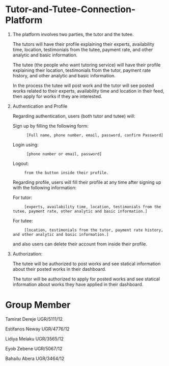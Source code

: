 # Tutor-and-Tutee-Connection-Platform
1) The platform involves two parties, the tutor and the tutee.

    The tutors will have their profile explaining their experts, availability time, location, testimonials from the tutee, payment rate, and other analytic and basic information.

    The tutee (the people who want tutoring service) will have their profile explaining their location,   testimonials from the tutor, payment rate history, and other analytic and basic information.

    In the process the tutee will post work and the tutor will see posted works related to their experts, availability time and location in their feed, then apply for works if they are interested.
 
2) Authentication and Profile

    Regarding authentication, users (both tutor and tutee) will:

      Sign up by filling the following form:
      
             [Full name, phone number, email, password, confirm Password]

      Login using:
      
             [phone number or email, password]

      Logout:
      
            from the button inside their profile.

    Regarding  profile, users will fill their profile at any time after signing up with the following information:

      For tutor:
      
            [experts, availability time, location, testimonials from the tutee, payment rate, other analytic and basic information.]

      For tutee:
      
            [location, testimonials from the tutor, payment rate history, and other analytic and basic information.]

      and also users can delete their account from inside their profile.


3) Authorization:

    The tutee will be authorized to post works and see statical information  about their posted works in their dashboard.

    The tutor will be authorized to apply for posted works and see statical information  about works they have applied  in their dashboard.
    
    
    
 # Group Member
 
   Tamirat Dereje    UGR/5111/12
   
   Estifanos Neway   UGR/4776/12
    
   Lidiya Melaku     UGR/3565/12
   
   Eyob Zebene       UGR/5067/12
   
   Bahailu Abera     UGR/3464/12
 
